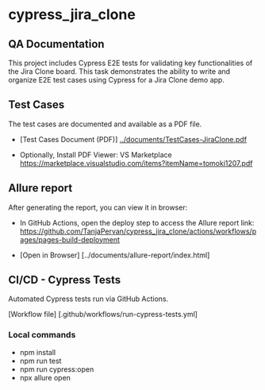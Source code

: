 # cypress_jira_clone
##  QA Documentation

This project includes Cypress E2E tests for validating key functionalities of the Jira Clone board. 
This task demonstrates the ability to write and organize E2E test cases using Cypress for a Jira Clone demo app.

## Test Cases
The test cases are documented and available as a PDF file.

- [Test Cases Document (PDF)] [../documents/TestCases-JiraClone.pdf](https://github.com/TanjaPervan/cypress_jira_clone/blob/main/documents/TestCases-JiraClone.pdf)

- Optionally, Install PDF Viewer: VS Marketplace https://marketplace.visualstudio.com/items?itemName=tomoki1207.pdf

## Allure report
After generating the report, you can view it in browser:

- In GitHub Actions, open the deploy step to access the Allure report link:
      https://github.com/TanjaPervan/cypress_jira_clone/actions/workflows/pages/pages-build-deployment

- [Open in Browser] [../documents/allure-report/index.html]


## CI/CD - Cypress Tests
Automated Cypress tests run via GitHub Actions.

[Workflow file] [.github/workflows/run-cypress-tests.yml]

### Local commands
  - npm install          
  - npm run test         
  - npm run cypress:open  
  - npx allure open
